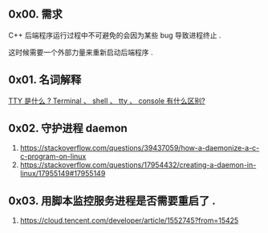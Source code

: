 
## 0x00. 需求

C++ 后端程序运行过程中不可避免的会因为某些 bug 导致进程终止 . 

这时候需要一个外部力量来重新启动后端程序 . 


## 0x01. 名词解释

[TTY 是什么 ? Terminal 、 shell 、 tty 、 console 有什么区别?](https://www.zhihu.com/question/21711307)


## 0x02. 守护进程 daemon
1. https://stackoverflow.com/questions/39437059/how-a-daemonize-a-c-c-program-on-linux
2. https://stackoverflow.com/questions/17954432/creating-a-daemon-in-linux/17955149#17955149


## 0x03. 用脚本监控服务进程是否需要重启了 . 
1. https://cloud.tencent.com/developer/article/1552745?from=15425



